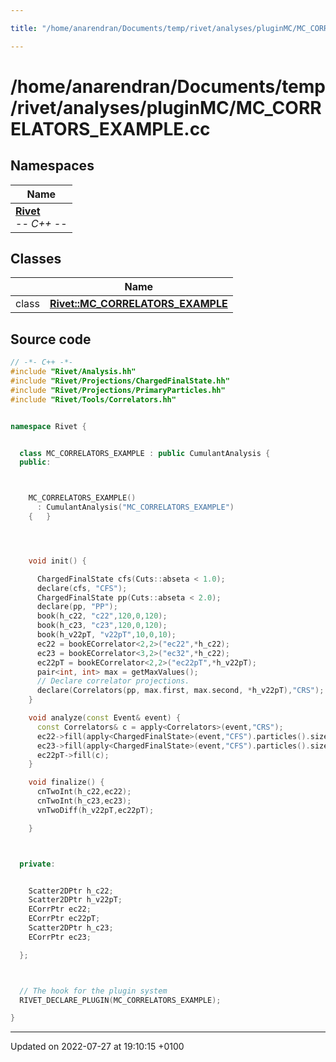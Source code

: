 ```yaml
---

title: "/home/anarendran/Documents/temp/rivet/analyses/pluginMC/MC_CORRELATORS_EXAMPLE.cc"

---
```


# /home/anarendran/Documents/temp/rivet/analyses/pluginMC/MC_CORRELATORS_EXAMPLE.cc



## Namespaces

| Name           |
| -------------- |
| **[Rivet](http://example.org/namespaces/namespacerivet/)** <br>-*- C++ -*-  |

## Classes

|                | Name           |
| -------------- | -------------- |
| class | **[Rivet::MC_CORRELATORS_EXAMPLE](http://example.org/classes/classrivet_1_1mc__correlators__example/)**  |




## Source code

```cpp
// -*- C++ -*-
#include "Rivet/Analysis.hh"
#include "Rivet/Projections/ChargedFinalState.hh"
#include "Rivet/Projections/PrimaryParticles.hh"
#include "Rivet/Tools/Correlators.hh"


namespace Rivet {


  class MC_CORRELATORS_EXAMPLE : public CumulantAnalysis {
  public:



    MC_CORRELATORS_EXAMPLE()
      : CumulantAnalysis("MC_CORRELATORS_EXAMPLE")
    {   }




    void init() {

      ChargedFinalState cfs(Cuts::abseta < 1.0);
      declare(cfs, "CFS");
      ChargedFinalState pp(Cuts::abseta < 2.0);
      declare(pp, "PP");
      book(h_c22, "c22",120,0,120);
      book(h_c23, "c23",120,0,120);
      book(h_v22pT, "v22pT",10,0,10);
      ec22 = bookECorrelator<2,2>("ec22",*h_c22);
      ec23 = bookECorrelator<3,2>("ec32",*h_c22);
      ec22pT = bookECorrelator<2,2>("ec22pT",*h_v22pT);
      pair<int, int> max = getMaxValues();
      // Declare correlator projections.
      declare(Correlators(pp, max.first, max.second, *h_v22pT),"CRS");
    }

    void analyze(const Event& event) {
      const Correlators& c = apply<Correlators>(event,"CRS");
      ec22->fill(apply<ChargedFinalState>(event,"CFS").particles().size(), c);
      ec23->fill(apply<ChargedFinalState>(event,"CFS").particles().size(), c);
      ec22pT->fill(c);
    }

    void finalize() {
      cnTwoInt(h_c22,ec22);
      cnTwoInt(h_c23,ec23);
      vnTwoDiff(h_v22pT,ec22pT);

    }



  private:


    Scatter2DPtr h_c22;
    Scatter2DPtr h_v22pT;
    ECorrPtr ec22;
    ECorrPtr ec22pT;
    Scatter2DPtr h_c23;
    ECorrPtr ec23;

  };



  // The hook for the plugin system
  RIVET_DECLARE_PLUGIN(MC_CORRELATORS_EXAMPLE);

}
```


-------------------------------

Updated on 2022-07-27 at 19:10:15 +0100
